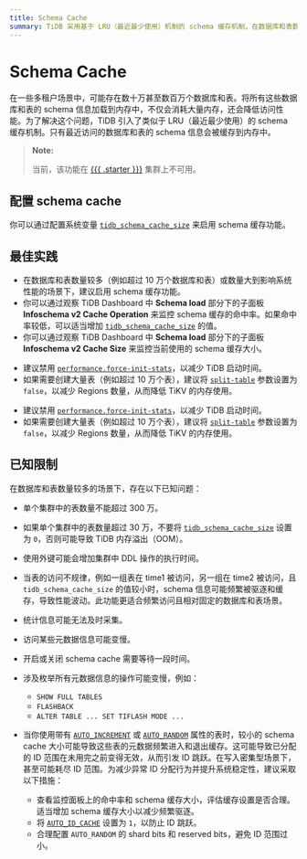 ```yaml
---
title: Schema Cache
summary: TiDB 采用基于 LRU（最近最少使用）机制的 schema 缓存机制，在数据库和表数量较多的场景下，显著降低内存使用并提升性能。
---
```


# Schema Cache

在一些多租户场景中，可能存在数十万甚至数百万个数据库和表。将所有这些数据库和表的 schema 信息加载到内存中，不仅会消耗大量内存，还会降低访问性能。为了解决这个问题，TiDB 引入了类似于 LRU（最近最少使用）的 schema 缓存机制。只有最近访问的数据库和表的 schema 信息会被缓存到内存中。

> **Note:**
>
> 当前，该功能在 [{{{ .starter }}}](https://docs.pingcap.com/tidbcloud/select-cluster-tier#tidb-cloud-serverless) 集群上不可用。

## 配置 schema cache

你可以通过配置系统变量 [`tidb_schema_cache_size`](/system-variables.md#tidb_schema_cache_size-new-in-v800) 来启用 schema 缓存功能。

## 最佳实践

- 在数据库和表数量较多（例如超过 10 万个数据库和表）或数量大到影响系统性能的场景下，建议启用 schema 缓存功能。
- 你可以通过观察 TiDB Dashboard 中 **Schema load** 部分下的子面板 **Infoschema v2 Cache Operation** 来监控 schema 缓存的命中率。如果命中率较低，可以适当增加 [`tidb_schema_cache_size`](/system-variables.md#tidb_schema_cache_size-new-in-v800) 的值。
- 你可以通过观察 TiDB Dashboard 中 **Schema load** 部分下的子面板 **Infoschema v2 Cache Size** 来监控当前使用的 schema 缓存大小。

<CustomContent platform="tidb">

- 建议禁用 [`performance.force-init-stats`](/tidb-configuration-file.md#force-init-stats-new-in-v657-and-v710)，以减少 TiDB 启动时间。
- 如果需要创建大量表（例如超过 10 万个表），建议将 [`split-table`](/tidb-configuration-file.md#split-table) 参数设置为 `false`，以减少 Regions 数量，从而降低 TiKV 的内存使用。

</CustomContent>

<CustomContent platform="tidb-cloud">

- 建议禁用 [`performance.force-init-stats`](https://docs.pingcap.com/tidb/stable/tidb-configuration-file/#force-init-stats-new-in-v657-and-v710)，以减少 TiDB 启动时间。
- 如果需要创建大量表（例如超过 10 万个表），建议将 [`split-table`](https://docs.pingcap.com/tidb/stable/tidb-configuration-file/#split-table) 参数设置为 `false`，以减少 Regions 数量，从而降低 TiKV 的内存使用。

</CustomContent>

## 已知限制

在数据库和表数量较多的场景下，存在以下已知问题：

- 单个集群中的表数量不能超过 300 万。
- 如果单个集群中的表数量超过 30 万，不要将 [`tidb_schema_cache_size`](/system-variables.md#tidb_schema_cache_size-new-in-v800) 设置为 `0`，否则可能导致 TiDB 内存溢出（OOM）。
- 使用外键可能会增加集群中 DDL 操作的执行时间。
- 当表的访问不规律，例如一组表在 time1 被访问，另一组在 time2 被访问，且 `tidb_schema_cache_size` 的值较小时，schema 信息可能频繁被驱逐和缓存，导致性能波动。此功能更适合频繁访问且相对固定的数据库和表场景。
- 统计信息可能无法及时采集。
- 访问某些元数据信息可能变慢。
- 开启或关闭 schema cache 需要等待一段时间。
- 涉及枚举所有元数据信息的操作可能变慢，例如：

    - `SHOW FULL TABLES`
    - `FLASHBACK`
    - `ALTER TABLE ... SET TIFLASH MODE ...`

- 当你使用带有 [`AUTO_INCREMENT`](/auto-increment.md) 或 [`AUTO_RANDOM`](/auto-random.md) 属性的表时，较小的 schema cache 大小可能导致这些表的元数据频繁进入和退出缓存。这可能导致已分配的 ID 范围在未用完之前变得无效，从而引发 ID 跳跃。在写入密集型场景下，甚至可能耗尽 ID 范围。为减少异常 ID 分配行为并提升系统稳定性，建议采取以下措施：

    - 查看监控面板上的命中率和 schema 缓存大小，评估缓存设置是否合理。适当增加 schema 缓存大小以减少频繁驱逐。
    - 将 [`AUTO_ID_CACHE`](/auto-increment.md#auto_id_cache) 设置为 `1`，以防止 ID 跳跃。
    - 合理配置 `AUTO_RANDOM` 的 shard bits 和 reserved bits，避免 ID 范围过小。


